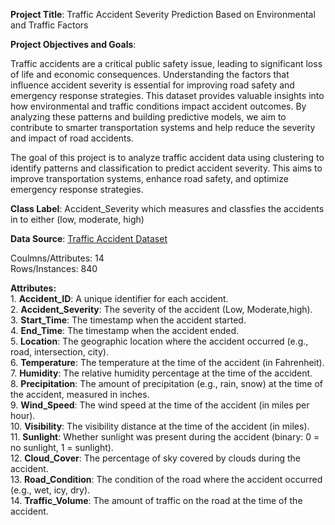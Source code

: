**Project Title**: Traffic Accident Severity Prediction Based on Environmental and Traffic Factors


**Project Objectives and Goals**: 

Traffic accidents are a critical public safety issue, leading to significant loss of life and economic consequences. Understanding the factors that influence accident severity is essential for improving road safety and emergency response strategies. This dataset provides valuable insights into how environmental and traffic conditions impact accident outcomes. By analyzing these patterns and building predictive models, we aim to contribute to smarter transportation systems and help reduce the severity and impact of road accidents.

The goal of this project is to analyze traffic accident data using clustering to identify patterns and classification to predict accident severity. This aims to improve transportation systems, enhance road safety, and optimize emergency response strategies.

**Class Label**: 
Accident_Severity which measures and classfies the accidents in to either (low, moderate, high)

**Data Source**: 
[Traffic Accident Dataset](https://www.kaggle.com/datasets/denkuznetz/traffic-accident-prediction)
  
Coulmns/Attributes: 14
<br>Rows/Instances: 840

**Attributes:**
<br>1. **Accident_ID**: A unique identifier for each accident.
<br>2. **Accident_Severity**: The severity of the accident (Low, Moderate,high).
<br>3. **Start_Time**: The timestamp when the accident started.
<br>4. **End_Time**: The timestamp when the accident ended.
<br>5. **Location**: The geographic location where the accident occurred (e.g., road, intersection, city).
<br>6. **Temperature**: The temperature at the time of the accident (in Fahrenheit).
<br>7. **Humidity**: The relative humidity percentage at the time of the accident.
<br>8. **Precipitation**: The amount of precipitation (e.g., rain, snow) at the time of the accident, measured in inches.
<br>9. **Wind_Speed**: The wind speed at the time of the accident (in miles per hour).
<br>10. **Visibility**: The visibility distance at the time of the accident (in miles).
<br>11. **Sunlight**: Whether sunlight was present during the accident (binary: 0 = no sunlight, 1 = sunlight).
<br>12. **Cloud_Cover**: The percentage of sky covered by clouds during the accident.
<br>13. **Road_Condition**: The condition of the road where the accident occurred (e.g., wet, icy, dry).
<br>14. **Traffic_Volume**: The amount of traffic on the road at the time of the accident.

